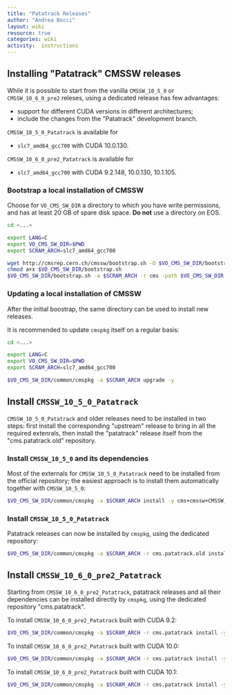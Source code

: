 ```yaml
---
title: "Patatrack Releases"
author: "Andrea Bocci"
layout: wiki
resource: true
categories: wiki
activity:  instructions
---
```


## Installing "Patatrack" CMSSW releases
While it is possible to start from the vanilla `CMSSW_10_5_0` or `CMSSW_10_6_0_pre2` releses, using a dedicated release has few advantages:
  - support for different CUDA versions in different architectures;
  - include the changes from the "Patatrack" development branch.

`CMSSW_10_5_0_Patatrack` is available for
  - `slc7_amd64_gcc700` with CUDA 10.0.130.

`CMSSW_10_6_0_pre2_Patatrack` is available for
  - `slc7_amd64_gcc700` with CUDA 9.2.148, 10.0.130, 10.1.105.


### Bootstrap a local installation of CMSSW
Choose for `VO_CMS_SW_DIR` a directory to which you have write permissions, and has at least 20 GB of spare disk space.
**Do not** use a directory on EOS.

[//]: # (The following instructions assume the `slc7_amd64_gcc700` architecture; to use a different one simply replace the desired architecture.)

```bash
cd <...>

export LANG=C
export VO_CMS_SW_DIR=$PWD
export SCRAM_ARCH=slc7_amd64_gcc700

wget http://cmsrep.cern.ch/cmssw/bootstrap.sh -O $VO_CMS_SW_DIR/bootstrap.sh
chmod a+x $VO_CMS_SW_DIR/bootstrap.sh
$VO_CMS_SW_DIR/bootstrap.sh -a $SCRAM_ARCH -r cms -path $VO_CMS_SW_DIR setup
```

### Updating a local installation of CMSSW
After the initial boostrap, the same directory can be used to install new releases.

It is recommended to update `cmspkg` itself on a regular basis:
```bash
cd <...>

export LANG=C
export VO_CMS_SW_DIR=$PWD
export SCRAM_ARCH=slc7_amd64_gcc700

$VO_CMS_SW_DIR/common/cmspkg -a $SCRAM_ARCH upgrade -y
```

## Install `CMSSW_10_5_0_Patatrack`

`CMSSW_10_5_0_Patatrack` and older releases need to be installed in two steps:
first install the corresponding "upstream" release to bring in all the
required extenrals, then install the "patatrack" release itself from the
"cms.patatrack.old" repository.

### Install `CMSSW_10_5_0` and its dependencies
Most of the externals for `CMSSW_10_5_0_Patatrack` need to be installed from the
official repository; the easiest approach is to install them automatically
together with `CMSSW_10_5_0`:
```bash
$VO_CMS_SW_DIR/common/cmspkg -a $SCRAM_ARCH install -y cms+cmssw+CMSSW_10_5_0
```

### Install `CMSSW_10_5_0_Patatrack`
Patatrack releases can now be installed by `cmspkg`, using the dedicated
repository:
```bash
$VO_CMS_SW_DIR/common/cmspkg -a $SCRAM_ARCH -r cms.patatrack.old install -y cms+cmssw+CMSSW_10_5_0_Patatrack
```

## Install `CMSSW_10_6_0_pre2_Patatrack`
Starting from `CMSSW_10_6_0_pre2_Patatrack`, patatrack releases and all their
dependencies can be installed directly by `cmspkg`, using the dedicated
repository "cms.patatrack".

To install `CMSSW_10_6_0_pre2_Patatrack` built with CUDA 9.2:
```bash
$VO_CMS_SW_DIR/common/cmspkg -a $SCRAM_ARCH -r cms.patatrack install -y cms+cmssw+CMSSW_10_6_0_pre2_Patatrack_CUDA_9_2
```

To install `CMSSW_10_6_0_pre2_Patatrack` built with CUDA 10.0:
```bash
$VO_CMS_SW_DIR/common/cmspkg -a $SCRAM_ARCH -r cms.patatrack install -y cms+cmssw+CMSSW_10_6_0_pre2_Patatrack
```

To install `CMSSW_10_6_0_pre2_Patatrack` built with CUDA 10.1:
```bash
$VO_CMS_SW_DIR/common/cmspkg -a $SCRAM_ARCH -r cms.patatrack install -y cms+cmssw+CMSSW_10_6_0_pre2_Patatrack_CUDA_10_1
```
